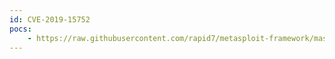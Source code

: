 ```yaml
---
id: CVE-2019-15752
pocs:
    - https://raw.githubusercontent.com/rapid7/metasploit-framework/master/modules/exploits/windows/local/docker_credential_wincred.rb
---
```

